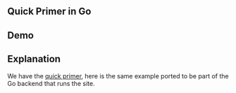 ## Quick Primer in Go

## Demo

<div id="replaceMe" data-on-load="@get('/examples/quick_primer_go/data/replace')"></div>

## Explanation

We have the [quick primer](/docs/getting_started), here is the same example ported to be part of the Go backend that runs the site.